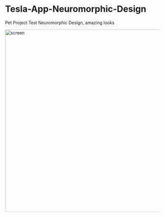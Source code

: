 # Tesla-App-Neuromorphic-Design
Pet Project
Test Neuromorphic Design, amazing looks

<img width="595" alt="screen" src="https://user-images.githubusercontent.com/110239763/221551860-d241a918-7d1d-4140-bc01-a7bf71a81d55.png">
